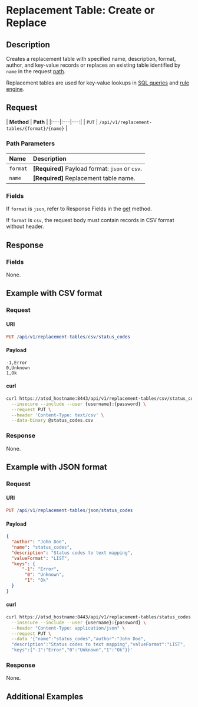 # Replacement Table: Create or Replace

## Description

Creates a replacement table with specified name, description, format, author, and key-value records or replaces an existing table identified by `name` in the request [path](#path-parameters).

Replacement tables are used for key-value lookups in [SQL queries](../../../sql/README.md#lookup) and [rule engine](../../../rule-engine/functions-lookup.md#lookup).

## Request

| **Method** | **Path** |
|:---|:---|---:|
| `PUT` | `/api/v1/replacement-tables/{format}/{name}`  |

### Path Parameters

| **Name** | **Description** |
|:---|:---|
| `format` | **[Required]** Payload format: `json` or `csv`. |
| `name` | **[Required]** Replacement table name. |

### Fields

If `format` is `json`, refer to Response Fields in the [get](get.md#fields) method.

If `format` is `csv`, the request body must contain records in CSV format without header.

## Response

### Fields

None.

## Example with CSV format

### Request

#### URI

```elm
PUT /api/v1/replacement-tables/csv/status_codes
```

#### Payload

```csv
-1,Error
0,Unknown
1,Ok
```

#### curl

```bash
curl https://atsd_hostname:8443/api/v1/replacement-tables/csv/status_codes \
  --insecure --include --user {username}:{password} \
  --request PUT \
  --header 'Content-Type: text/csv' \
  --data-binary @status_codes.csv
```

### Response

None.

## Example with JSON format

### Request

#### URI

```elm
PUT /api/v1/replacement-tables/json/status_codes
```

#### Payload

```json
{
  "author": "John Doe",
  "name": "status_codes",
  "description": "Status codes to text mapping",
  "valueFormat": "LIST",
  "keys": {
      "-1": "Error",
       "0": "Unknown",
       "1": "Ok"
  }
}
```

#### curl

```bash
curl https://atsd_hostname:8443/api/v1/replacement-tables/status_codes \
  --insecure --include --user {username}:{password} \
  --header "Content-Type: application/json" \
  --request PUT \
  --data '{"name":"status_codes","author":"John Doe",
  "description":"Status codes to text mapping","valueFormat":"LIST",
  "keys":{"-1":"Error","0":"Unknown","1":"Ok"}}'
```

### Response

None.

## Additional Examples
